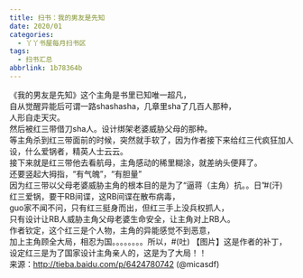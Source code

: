 ```yaml
---
title: 扫书：我的男友是先知
date: 2020/01
categories:
  - 丫丫书屋每月扫书区
tags:
  - 扫书汇总
abbrlink: 1b78364b
---
```



《我的男友是先知》这个主角是书里已知唯一超凡，  
自从觉醒异能后可谓一路shashasha，几章里sha了几百人那种，  
人形自走天灾。  
然后被红三带借刀sha人。设计绑架老婆威胁父母的那种。  
等主角杀到红三带面前的时候，突然就手软了，因为作者接下来给红三代疯狂加人设，什么爱锅者，精英人士云云。  
接下来就是红三带他去看航母，主角感动的稀里糊涂，就差纳头便拜了。  
还要竖起大拇指，“有气魄”，“有胆量”  
因为红三带以父母老婆威胁主角的根本目的是为了“逼蒋（主角）抗。。日”#(汗)   
红三爱锅，要干RB间谍，这RB间谍在散布病毒，  
guo家不闻不问，只有红三挺身而出，但红三手上没兵权抓人，  
只有设计让RB人威胁主角父母老婆生命安全，让主角对上RB人。  
作者钦定，这个红三是个人物，主角的异能感觉不到恶意，  
加上主角顾全大局，相忍为国。。。。。。。。所以，#(吐) 【图片】这是作者的补丁，设定红三是为了国家设计主角亲人的，这是为了大局！！  
来源：http://tieba.baidu.com/p/6424780742  (@micasdf)  
